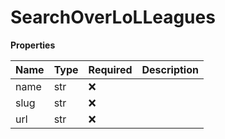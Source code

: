 # SearchOverLoLLeagues

**Properties**

| Name | Type | Required | Description |
| :--- | :--- | :------- | :---------- |
| name | str  | ❌       |             |
| slug | str  | ❌       |             |
| url  | str  | ❌       |             |
